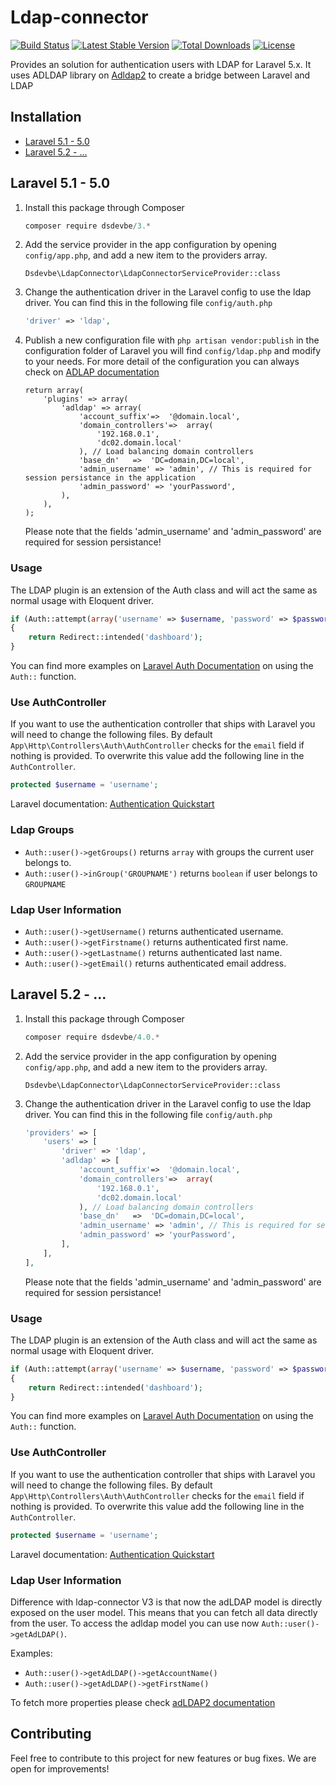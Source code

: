 # Ldap-connector
[![Build Status](https://travis-ci.org/SaschaDens/ldap-connector.svg)](https://travis-ci.org/SaschaDens/ldap-connector)
[![Latest Stable Version](https://poser.pugx.org/dsdevbe/ldap-connector/v/stable)](https://packagist.org/packages/dsdevbe/ldap-connector)
[![Total Downloads](https://poser.pugx.org/dsdevbe/ldap-connector/downloads)](https://packagist.org/packages/dsdevbe/ldap-connector)
[![License](https://poser.pugx.org/dsdevbe/ldap-connector/license)](https://packagist.org/packages/dsdevbe/ldap-connector)

Provides an solution for authentication users with LDAP for Laravel 5.x. It uses ADLDAP library on [Adldap2](https://github.com/Adldap2/Adldap2) to create a bridge between Laravel and LDAP

## Installation
- [Laravel 5.1 - 5.0](#laravel-51---50)
- [Laravel 5.2 - ...](#laravel-52---)

## Laravel 5.1 - 5.0
1. Install this package through Composer
    ```js
    composer require dsdevbe/3.*
    ```
    
1. Add the service provider in the app configuration by opening `config/app.php`, and add a new item to the providers array.
       
    ```
    Dsdevbe\LdapConnector\LdapConnectorServiceProvider::class
    ```
    
1. Change the authentication driver in the Laravel config to use the ldap driver. You can find this in the following file `config/auth.php`

    ```php
    'driver' => 'ldap',
    ```
1. Publish a new configuration file with `php artisan vendor:publish` in the configuration folder of Laravel you will find `config/ldap.php` and modify to your needs. For more detail of the configuration you can always check on [ADLAP documentation](http://adldap.sourceforge.net/wiki/doku.php?id=documentation_configuration)
    
    ```
    return array(
        'plugins' => array(
            'adldap' => array(
                'account_suffix'=>  '@domain.local',
                'domain_controllers'=>  array(
                    '192.168.0.1',
                    'dc02.domain.local'
                ), // Load balancing domain controllers
                'base_dn'   =>  'DC=domain,DC=local',
                'admin_username' => 'admin', // This is required for session persistance in the application
                'admin_password' => 'yourPassword',
            ),
        ),
    );
    ```
    
    Please note that the fields 'admin_username' and 'admin_password' are required for session persistance!
    
### Usage 
The LDAP plugin is an extension of the Auth class and will act the same as normal usage with Eloquent driver.
    
```php
if (Auth::attempt(array('username' => $username, 'password' => $password)))
{
    return Redirect::intended('dashboard');
}
```
You can find more examples on [Laravel Auth Documentation](http://laravel.com/docs/master/authentication) on using the `Auth::` function.

### Use AuthController
If you want to use the authentication controller that ships with Laravel you will need to change the following files.
By default `App\Http\Controllers\Auth\AuthController` checks for the `email` field if nothing is provided. To overwrite this value add the following line in the `AuthController`.

```php
protected $username = 'username';
```

Laravel documentation: [Authentication Quickstart](http://laravel.com/docs/master/authentication#authentication-quickstart)

### Ldap Groups
- `Auth::user()->getGroups()` returns `array` with groups the current user belongs to. 
- `Auth::user()->inGroup('GROUPNAME')` returns `boolean` if user belongs to `GROUPNAME`

### Ldap User Information
- `Auth::user()->getUsername()` returns authenticated username.
- `Auth::user()->getFirstname()` returns authenticated first name.
- `Auth::user()->getLastname()` returns authenticated last name.
- `Auth::user()->getEmail()` returns authenticated email address.

## Laravel 5.2 - ...
1. Install this package through Composer
    ```js
    composer require dsdevbe/4.0.*
    ```
    
1. Add the service provider in the app configuration by opening `config/app.php`, and add a new item to the providers array.
       
    ```
    Dsdevbe\LdapConnector\LdapConnectorServiceProvider::class
    ```
    
1. Change the authentication driver in the Laravel config to use the ldap driver. You can find this in the following file `config/auth.php`

    ```php
    'providers' => [
        'users' => [
            'driver' => 'ldap',
            'adldap' => [
                'account_suffix'=>  '@domain.local',
                'domain_controllers'=>  array(
                    '192.168.0.1',
                    'dc02.domain.local'
                ), // Load balancing domain controllers
                'base_dn'   =>  'DC=domain,DC=local',
                'admin_username' => 'admin', // This is required for session persistance in the application
                'admin_password' => 'yourPassword',
            ],
        ],
    ],
    ```
    Please note that the fields 'admin_username' and 'admin_password' are required for session persistance!
    
### Usage 
The LDAP plugin is an extension of the Auth class and will act the same as normal usage with Eloquent driver.
    
```php
if (Auth::attempt(array('username' => $username, 'password' => $password)))
{
    return Redirect::intended('dashboard');
}
```
You can find more examples on [Laravel Auth Documentation](http://laravel.com/docs/master/authentication) on using the `Auth::` function.

### Use AuthController
If you want to use the authentication controller that ships with Laravel you will need to change the following files.
By default `App\Http\Controllers\Auth\AuthController` checks for the `email` field if nothing is provided. To overwrite this value add the following line in the `AuthController`.

```php
protected $username = 'username';
```

Laravel documentation: [Authentication Quickstart](http://laravel.com/docs/master/authentication#authentication-quickstart)

### Ldap User Information
Difference with ldap-connector V3 is that now the adLDAP model is directly exposed on the user model. This means that you can fetch all data directly from the user.
To access the adldap model you can use now `Auth::user()->getAdLDAP()`.

Examples:
- `Auth::user()->getAdLDAP()->getAccountName()`
- `Auth::user()->getAdLDAP()->getFirstName()`

To fetch more properties please check [adLDAP2 documentation](https://github.com/Adldap2/Adldap2/blob/v5.2/docs/models/USER.md)

## Contributing
Feel free to contribute to this project for new features or bug fixes. We are open for improvements!
